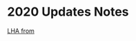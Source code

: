 # 2020 Updates Notes

[LHA from](https://www.gov.uk/government/publications/local-housing-allowance-lha-rates-applicable-from-april-2020-to-march-2020)
